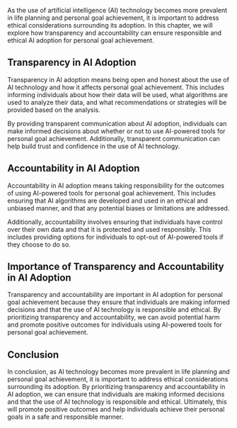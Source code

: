 

As the use of artificial intelligence (AI) technology becomes more prevalent in life planning and personal goal achievement, it is important to address ethical considerations surrounding its adoption. In this chapter, we will explore how transparency and accountability can ensure responsible and ethical AI adoption for personal goal achievement.

Transparency in AI Adoption
---------------------------

Transparency in AI adoption means being open and honest about the use of AI technology and how it affects personal goal achievement. This includes informing individuals about how their data will be used, what algorithms are used to analyze their data, and what recommendations or strategies will be provided based on the analysis.

By providing transparent communication about AI adoption, individuals can make informed decisions about whether or not to use AI-powered tools for personal goal achievement. Additionally, transparent communication can help build trust and confidence in the use of AI technology.

Accountability in AI Adoption
-----------------------------

Accountability in AI adoption means taking responsibility for the outcomes of using AI-powered tools for personal goal achievement. This includes ensuring that AI algorithms are developed and used in an ethical and unbiased manner, and that any potential biases or limitations are addressed.

Additionally, accountability involves ensuring that individuals have control over their own data and that it is protected and used responsibly. This includes providing options for individuals to opt-out of AI-powered tools if they choose to do so.

Importance of Transparency and Accountability in AI Adoption
------------------------------------------------------------

Transparency and accountability are important in AI adoption for personal goal achievement because they ensure that individuals are making informed decisions and that the use of AI technology is responsible and ethical. By prioritizing transparency and accountability, we can avoid potential harm and promote positive outcomes for individuals using AI-powered tools for personal goal achievement.

Conclusion
----------

In conclusion, as AI technology becomes more prevalent in life planning and personal goal achievement, it is important to address ethical considerations surrounding its adoption. By prioritizing transparency and accountability in AI adoption, we can ensure that individuals are making informed decisions and that the use of AI technology is responsible and ethical. Ultimately, this will promote positive outcomes and help individuals achieve their personal goals in a safe and responsible manner.
